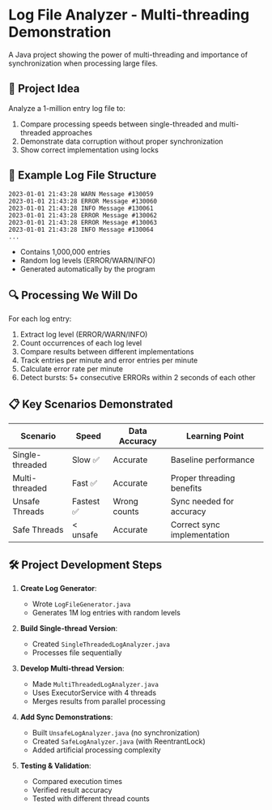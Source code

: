 
# Log File Analyzer - Multi-threading Demonstration

A Java project showing the power of multi-threading and importance of synchronization when processing large files.

## 🎯 Project Idea
Analyze a 1-million entry log file to:
1. Compare processing speeds between single-threaded and multi-threaded approaches
2. Demonstrate data corruption without proper synchronization
3. Show correct implementation using locks

## 📄 Example Log File Structure
```plaintext
2023-01-01 21:43:28 WARN Message #130059
2023-01-01 21:43:28 ERROR Message #130060
2023-01-01 21:43:28 INFO Message #130061
2023-01-01 21:43:28 ERROR Message #130062
2023-01-01 21:43:28 ERROR Message #130063
2023-01-01 21:43:28 INFO Message #130064
...
```
- Contains 1,000,000 entries
- Random log levels (ERROR/WARN/INFO)
- Generated automatically by the program

## 🔍 Processing We Will Do
For each log entry:
1. Extract log level (ERROR/WARN/INFO)
2. Count occurrences of each log level
3. Compare results between different implementations
4. Track entries per minute and error entries per minute
5. Calculate error rate per minute
6. Detect bursts: 5+ consecutive ERRORs within 2 seconds of each other


## 📋 Key Scenarios Demonstrated
| Scenario | Speed | Data Accuracy | Learning Point |
|----------|-------|---------------|----------------|
| Single-threaded | Slow ✅ | Accurate | Baseline performance |
| Multi-threaded | Fast ✅ | Accurate | Proper threading benefits |
| Unsafe Threads | Fastest ✅ | Wrong counts | Sync needed for accuracy |
| Safe Threads |  < unsafe | Accurate | Correct sync implementation |

## 🛠️ Project Development Steps
1. **Create Log Generator**:
   - Wrote `LogFileGenerator.java`
   - Generates 1M log entries with random levels

2. **Build Single-thread Version**:
   - Created `SingleThreadedLogAnalyzer.java`
   - Processes file sequentially

3. **Develop Multi-thread Version**:
   - Made `MultiThreadedLogAnalyzer.java`
   - Uses ExecutorService with 4 threads
   - Merges results from parallel processing

4. **Add Sync Demonstrations**:
   - Built `UnsafeLogAnalyzer.java` (no synchronization)
   - Created `SafeLogAnalyzer.java` (with ReentrantLock)
   - Added artificial processing complexity

5. **Testing & Validation**:
   - Compared execution times
   - Verified result accuracy
   - Tested with different thread counts

